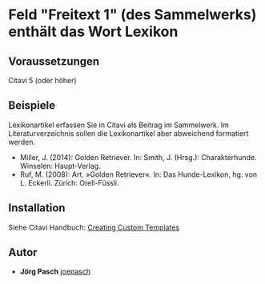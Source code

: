 # Feld "Freitext 1" (des Sammelwerks) enthält das Wort Lexikon

## Voraussetzungen
Citavi 5 (oder höher)

## Beispiele
Lexikonartikel erfassen Sie in Citavi als Beitrag im Sammelwerk. Im Literaturverzeichnis sollen die Lexikonartikel aber abweichend formatiert werden.


- Miller, J. (2014): Golden Retriever. In: Smith, J. (Hrsg.): Charakterhunde. Winselen: Haupt-Verlag.
- Ruf, M. (2008): Art. »Golden Retriever«. In: Das Hunde-Lexikon, hg. von L. Eckerli. Zürich: Orell-Füssli. 


## Installation
Siehe Citavi Handbuch: [Creating Custom Templates](http://www.citavi.com/creating_custom_templates)

## Autor

* **Jörg Pasch** [joepasch](https://github.com/joepasch)
